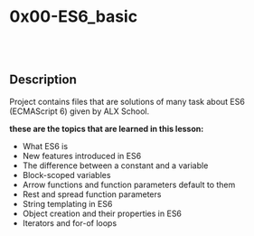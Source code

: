 # 0x00-ES6_basic

<br><br>

## Description

Project contains files that are solutions of many task about ES6 (ECMAScript 6) given by ALX School.

**these are the topics that are learned in this lesson:**

  
- What ES6 is
- New features introduced in ES6
- The difference between a constant and a variable
- Block-scoped variables
- Arrow functions and function parameters default to them
- Rest and spread function parameters
- String templating in ES6
- Object creation and their properties in ES6
- Iterators and for-of loops

